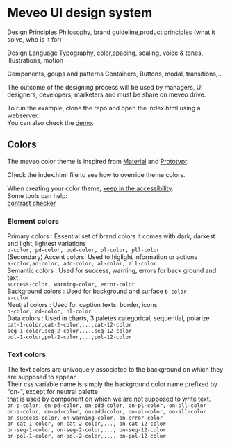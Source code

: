 # Meveo UI design system

Design Principles
Philosophy, brand guideline,product principles (what it solve, who is it for)

Design Language
Typography, color,spacing, scaling, voice & tones, illustrations, motion

Components, goups and patterns
Containers, Buttons, modal, transitions,...

The outcome of the designing process will be used by managers, UI designers, developers, marketers
and must be share on meveo drive.

To run the example, clone the repo and open the index.html using a webserver.  
You can also check the [demo](https://manaty.net/mv-theme/). 


## Colors
The meveo color theme is inspired from [Material](https://material.io/design/color/the-color-system.html) and [Prototypr](https://blog.prototypr.io/basic-ui-color-guide-7612075cc71a). 

Check the index.html file to see how to override theme colors.

When creating your color theme, [keep in the accessibility](https://webaim.org/).  
Some tools can help:  
[contrast checker](https://webaim.org/resources/contrastchecker/)

### Element colors
Primary colors : Essential set of brand colors it comes with dark, darkest and light, lightest variations  
`p-color, pd-color, pdd-color, pl-color, pll-color`  
(Secondary) Accent colors: Used to higlight information or actions  
`a-color,ad-color, add-color, al-color, all-color`  
Semantic colors : Used for success, warning, errors for back ground and text  
`success-color, warning-color, error-color`  
Background colors : Used for background and surface
`b-color`  
`s-color`  
Neutral colors : Used for caption texts, border, icons  
`n-color, nd-color, nl-color`  
Data colors : Used in charts, 3 paletes categorical, sequential, polarize  
`cat-1-color,cat-2-color,...,cat-12-color`  
`seq-1-color,seq-2-color,...,seq-12-color`  
`pol-1-color,pol-2-color,...,pol-12-color`  

### Text colors
The text colors are univoquely associated to the background on which they are supposed to appear  
Their css variable name is simply the background color name prefixed by "on-", except for neutral palette  
that is used by component on which we are not supposed to write text.  
`on-p-color, on-pd-color, on-pdd-color, on-pl-color, on-pll-color`  
`on-a-color, on-ad-color, on-add-color, on-al-color, on-all-color`  
`on-success-color, on-warning-color, on-error-color`  
`on-cat-1-color, on-cat-2-color,..., on-cat-12-color`  
`on-seq-1-color, on-seq-2-color,..., on-seq-12-color`  
`on-pol-1-color, on-pol-2-color,..., on-pol-12-color`  
